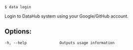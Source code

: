 ```
$ data login
```

Login to DataHub system using your Google/GitHub account.

## Options:

```
-h, --help               Outputs usage information
```

